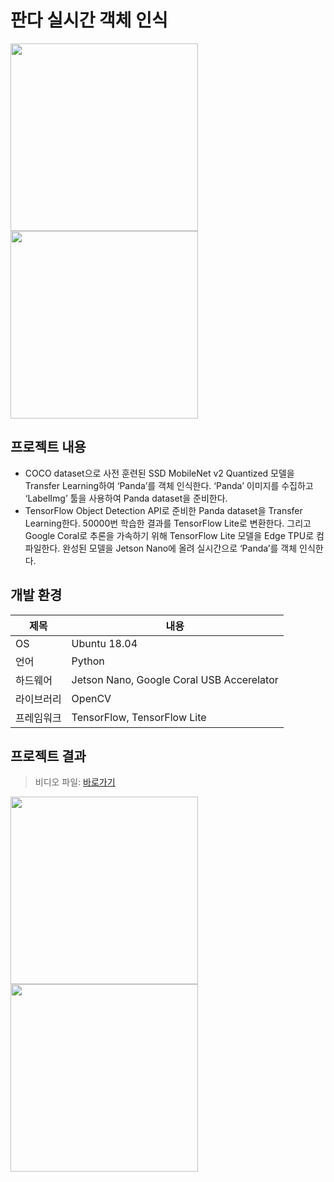 # 판다 실시간 객체 인식
<div>
<img src="https://user-images.githubusercontent.com/55565351/83985685-1b268b00-a975-11ea-8634-dcaa13ed8bd6.jpg" width="300" height="300"/>
<img src="https://user-images.githubusercontent.com/55565351/83985445-4361ba00-a974-11ea-8c3b-3a6e2f565d9d.jpg" width="300" height="300"/>
</div>

## 프로젝트 내용
* COCO dataset으로 사전 훈련된 SSD MobileNet v2 Quantized 모델을 Transfer Learning하여 ‘Panda’를 객체 인식한다. ‘Panda’ 이미지를 수집하고 ‘LabelImg’ 툴을 사용하여 Panda dataset을 준비한다. 
* TensorFlow Object Detection API로 준비한 Panda dataset을 Transfer Learning한다. 50000번 학습한 결과를 TensorFlow Lite로 변환한다. 그리고 Google Coral로 추론을 가속하기 위해 TensorFlow Lite 모델을 Edge TPU로 컴파일한다. 완성된 모델을 Jetson Nano에 올려 실시간으로 ‘Panda’를 객체 인식한다. 
## 개발 환경
제목 | 내용
--------- | --------
OS | Ubuntu 18.04
언어 | Python
하드웨어 | Jetson Nano, Google Coral USB Accerelator
라이브러리 | OpenCV
프레임워크 | TensorFlow, TensorFlow Lite
 
 ## 프로젝트 결과
 > 비디오 파일: [바로가기](./video/)
 <div>
 <img src="https://user-images.githubusercontent.com/55565351/83986882-47dca180-a979-11ea-9dc4-a5b2feac6c59.jpg" width="300" height="300"/>
 <img src="https://user-images.githubusercontent.com/55565351/83986919-69d62400-a979-11ea-8982-8528ccfc12dc.jpg" width="300" height="300"/>
 </div>
